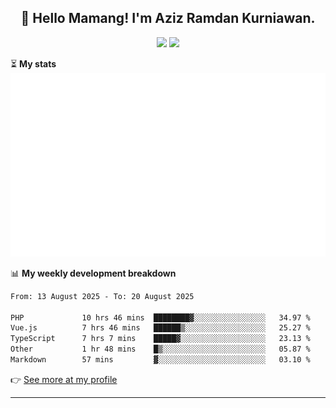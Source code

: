 <h2 align="center">👋 Hello Mamang! I'm Aziz Ramdan Kurniawan.</h2>  
<p align="center">
  <img src="https://komarev.com/ghpvc/?username=azizramdan">
  <img src="https://wakatime.com/badge/user/90056fa0-4c31-4eca-954e-2a3ac05896f9.svg">
</p>
    
⏳ **My stats**  
![](https://raw.githubusercontent.com/azizramdan/github-stats/master/generated/overview.svg#gh-dark-mode-only)

📊 **My weekly development breakdown**
<!--START_SECTION:waka-->

```txt
From: 13 August 2025 - To: 20 August 2025

PHP             10 hrs 46 mins  ████████▓░░░░░░░░░░░░░░░░   34.97 %
Vue.js          7 hrs 46 mins   ██████▒░░░░░░░░░░░░░░░░░░   25.27 %
TypeScript      7 hrs 7 mins    █████▓░░░░░░░░░░░░░░░░░░░   23.13 %
Other           1 hr 48 mins    █▒░░░░░░░░░░░░░░░░░░░░░░░   05.87 %
Markdown        57 mins         ▓░░░░░░░░░░░░░░░░░░░░░░░░   03.10 %
```

<!--END_SECTION:waka-->
👉 [See more at my profile](https://wakatime.com/@azizramdan)
***
